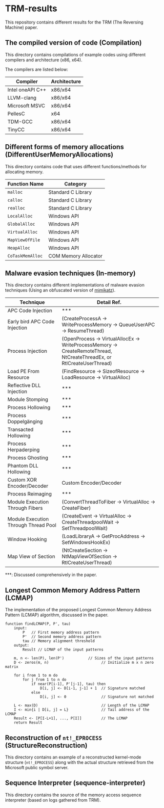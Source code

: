 # TRM-results

This repository contains different results for the TRM (The Reversing Machine) paper.

## The compiled version of code (Compilation)

This directory contains compilations of example codes using different compilers and architecture (x86, x64).

The compilers are listed below:

| Compiler              | Architecture |
|-----------------------|--------------|
| Intel oneAPI C++      | x86/x64      |
| LLVM-clang            | x86/x64      |
| Microsoft MSVC        | x86/x64      |
| PellesC               | x64          |
| TDM-GCC               | x86/x64      |
| TinyCC                | x86/x64      |

## Different forms of memory allocations (DifferentUserMemoryAllocations)

This directory contains code that uses different functions/methods for allocating memory.

| Function Name      | Category               |
|--------------------|------------------------|
| `malloc`           | Standard C Library     |
| `calloc`           | Standard C Library     |
| `realloc`          | Standard C Library     |
| `LocalAlloc`       | Windows API            |
| `GlobalAlloc`      | Windows API            |
| `VirtualAlloc`     | Windows API            |
| `MapViewOfFile`    | Windows API            |
| `HeapAlloc`        | Windows API            |
| `CoTaskMemAlloc`   | COM Memory Allocator   |


## Malware evasion techniques (In-memory)

This directory contains different implementations of malware evasion techniques (Using an obfuscated version of [mimikatz](https://github.com/gentilkiwi/mimikatz)).

| Technique                          | Detail Ref.                            |
|------------------------------------|----------------------------------------|
| APC Code Injection                 | ***                                    |
| Early bird APC Code Injection      | (CreateProcessA -> WriteProcessMemory -> QueueUserAPC -> ResumeThread) |
| Process Injection                  | (OpenProcess -> VirtualAllocEx -> WriteProcessMemory -> CreateRemoteThread, NtCreateThreadEx, or RtlCreateUserThread) |
| Load PE From Resource              | (FindResource -> SizeofResource -> LoadResource -> VirtualAlloc) |
| Reflective DLL Injection           | ***                                    |
| Module Stomping                    | ***                                    |
| Process Hollowing                  | ***                                    |
| Process Doppelgänging              | ***                                    |
| Transacted Hollowing               | ***                                    |
| Process Herpaderping               | ***                                    |
| Process Ghosting                   | ***                                    |
| Phantom DLL Hollowing              | ***                                    |
| Custom XOR Encoder/Decoder         | Custom Encoder/Decoder                 |
| Process Reimaging                  | ***                                    |
| Module Execution Through Fibers    | (ConvertThreadToFiber -> VirtualAlloc -> CreateFiber) |
| Module Execution Through Thread Pool | (CreateEvent -> VirtualAlloc -> CreateThreadpoolWait -> SetThreadpoolWait) |
| Window Hooking                     | (LoadLibraryA -> GetProcAddress -> SetWindowsHookEx) |
| Map View of Section                | (NtCreateSection -> NtMapViewOfSection -> RtlCreateUserThread) |

***: Discussed comprehensively in the paper. 

## Longest Common Memory Address Pattern (LCMAP)

The implementation of the proposed Longest Common Memory Address Pattern (LCMAP) algorithm, discussed in the paper.

```plaintext
function findLCMAP(P, P', tau)
    input:
        P   // First memory address pattern
        P'  // Second memory address pattern
        tau // Memory alignment threshold
    output:
        Result // LCMAP of the input patterns

    m, n <- len(P), len(P')           // Sizes of the input patterns
    D <- zeros(m, n)                        // Initialize m x n zero matrix

    for i from 1 to m do
        for j from 1 to n do
            if near(P[i-1], P'[j-1], tau) then
                D[i, j] <- D[i-1, j-1] + 1  // Signature matched
            else
                D[i, j] <- 0                // Signature not matched

    L <- max(D)                             // Length of the LCMAP
    I <- min{i | D[i, j] = L}               // Tail address of the LCMAP
    Result <- [P[I-L+1], ..., P[I]]         // The LCMAP
    return Result
```

## Reconstruction of `nt!_EPROCESS` (StructureReconstruction)

This directory contains an example of a reconstructed kernel-mode structure (`nt!_EPROCESS`) along with the actual structure retrieved from the Microsoft public symbol server.

## Sequence Interpreter (sequence-interpreter)

This directory contains the source of the memory access sequence interpreter (based on logs gathered from TRM).
